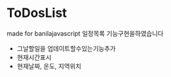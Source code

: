 # ToDosList
made for banilajavascript
일정목록 기능구현을하였습니다

+ 그날할일을 업데이트할수있는기능추가
+ 현재시간표시
+ 현재날짜, 온도, 지역위치


